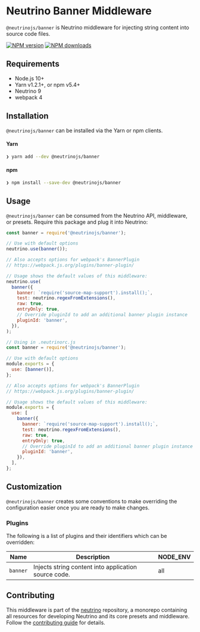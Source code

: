 # Neutrino Banner Middleware

`@neutrinojs/banner` is Neutrino middleware for injecting string content into
source code files.

[![NPM version][npm-image]][npm-url] [![NPM downloads][npm-downloads]][npm-url]

## Requirements

- Node.js 10+
- Yarn v1.2.1+, or npm v5.4+
- Neutrino 9
- webpack 4

## Installation

`@neutrinojs/banner` can be installed via the Yarn or npm clients.

#### Yarn

```bash
❯ yarn add --dev @neutrinojs/banner
```

#### npm

```bash
❯ npm install --save-dev @neutrinojs/banner
```

## Usage

`@neutrinojs/banner` can be consumed from the Neutrino API, middleware, or
presets. Require this package and plug it into Neutrino:

```js
const banner = require('@neutrinojs/banner');

// Use with default options
neutrino.use(banner());

// Also accepts options for webpack's BannerPlugin
// https://webpack.js.org/plugins/banner-plugin/

// Usage shows the default values of this middleware:
neutrino.use(
  banner({
    banner: `require('source-map-support').install();`,
    test: neutrino.regexFromExtensions(),
    raw: true,
    entryOnly: true,
    // Override pluginId to add an additional banner plugin instance
    pluginId: 'banner',
  }),
);
```

```js
// Using in .neutrinorc.js
const banner = require('@neutrinojs/banner');

// Use with default options
module.exports = {
  use: [banner()],
};

// Also accepts options for webpack's BannerPlugin
// https://webpack.js.org/plugins/banner-plugin/

// Usage shows the default values of this middleware:
module.exports = {
  use: [
    banner({
      banner: `require('source-map-support').install();`,
      test: neutrino.regexFromExtensions(),
      raw: true,
      entryOnly: true,
      // Override pluginId to add an additional banner plugin instance
      pluginId: 'banner',
    }),
  ],
};
```

## Customization

`@neutrinojs/banner` creates some conventions to make overriding the
configuration easier once you are ready to make changes.

### Plugins

The following is a list of plugins and their identifiers which can be
overridden:

| Name     | Description                                          | NODE_ENV |
| -------- | ---------------------------------------------------- | -------- |
| `banner` | Injects string content into application source code. | all      |

## Contributing

This middleware is part of the
[neutrino](https://github.com/neutrinojs/neutrino) repository, a monorepo
containing all resources for developing Neutrino and its core presets and
middleware. Follow the
[contributing guide](https://neutrinojs.org/contributing/) for details.

[npm-image]: https://img.shields.io/npm/v/@neutrinojs/banner.svg
[npm-downloads]: https://img.shields.io/npm/dt/@neutrinojs/banner.svg
[npm-url]: https://www.npmjs.com/package/@neutrinojs/banner
